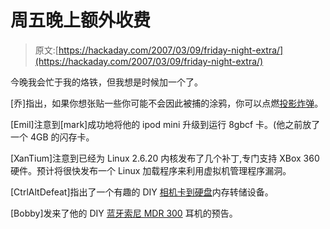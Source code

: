 # 周五晚上额外收费

> 原文:[https://hackaday.com/2007/03/09/friday-night-extra/](https://hackaday.com/2007/03/09/friday-night-extra/)

今晚我会忙于我的烙铁，但我想是时候加一个了。

[乔]指出，如果你想张贴一些你可能不会因此被捕的涂鸦，你可以点燃[投影炸弹](http://hacknmod.com/displayMOD.php?hack=188)。

[Emil]注意到[mark]成功地将他的 ipod mini 升级到运行 8gbcf 卡。(他之前放了一个 4GB 的闪存卡。

[XanTium]注意到已经为 Linux 2.6.20 内核发布了几个补丁,专门支持 XBox 360 硬件。预计将很快发布一个 Linux 加载程序来利用虚拟机管理程序漏洞。

[CtrlAltDefeat]指出了一个有趣的 DIY [相机卡到硬盘](http://home.nikocity.de/andymon/hfg/Alya/alya.html)内存转储设备。

[Bobby]发来了他的 DIY [蓝牙索尼 MDR 300](http://i26.photobucket.com/albums/c150/diiiaaaneee/site/ModifySonyMDR300Bluetooth.jpg) 耳机的预告。